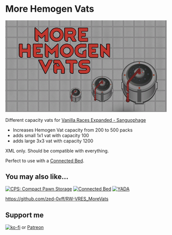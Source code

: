 # More Hemogen Vats
[![More Hemogen Vats](About/Preview.png)](https://steamcommunity.com/sharedfiles/filedetails/?id=2965143667)

Different capacity vats for [Vanilla Races Expanded - Sanguophage](https://steamcommunity.com/workshop/filedetails/?id=2963116383)

-  Increases Hemogen Vat capacity from 200 to 500 packs
-  adds small 1x1 vat with capacity 100
-  adds large 3x3 vat with capacity 1200

XML only.
Should be compatible with everything.

Perfect to use with a [Connected Bed](https://steamcommunity.com/workshop/filedetails/?id=2957904090).

## You may also like...

[![CPS: Compact Pawn Storage](https://steamuserimages-a.akamaihd.net/ugc/2031730758744755960/6EBD5542F16F51143F66B0123588C3CD002945A4/?imw=268&imh=151&ima=fit&impolicy=Letterbox)](https://steamcommunity.com/sharedfiles/filedetails/?id=2974541112)
[![Connected Bed](https://steamuserimages-a.akamaihd.net/ugc/2031728856453754835/D013215D765753603B6F287EABA65E4987943552/?imw=268&imh=151&ima=fit&impolicy=Letterbox)](https://steamcommunity.com/sharedfiles/filedetails/?id=2957904090)
[![YADA](https://steamuserimages-a.akamaihd.net/ugc/2031730032116745972/3AFF012AAA9C0F768199C85E3BD48533D177D40E/?imw=268&imh=151&ima=fit&impolicy=Letterbox)](https://steamcommunity.com/sharedfiles/filedetails/?id=2971543841)

https://github.com/zed-0xff/RW-VRES_MoreVats

## Support me

[![ko-fi](https://i.imgur.com/Utx6OIH.png)](https://ko-fi.com/K3K81Z3W5) or [Patreon](https://www.patreon.com/zed_0xff)

